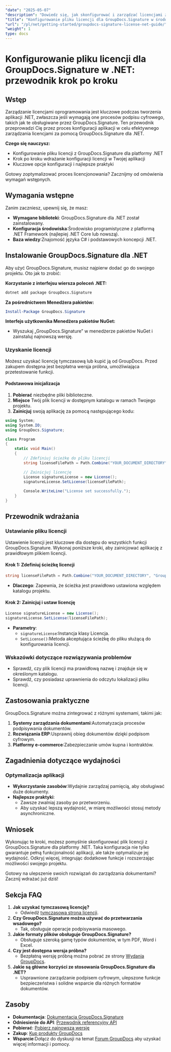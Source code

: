 ```yaml
---
"date": "2025-05-07"
"description": "Dowiedz się, jak skonfigurować i zarządzać licencjami za pomocą GroupDocs.Signature dla .NET. Ten kompleksowy przewodnik obejmuje wszystko, od instalacji po konfigurację licencji."
"title": "Konfigurowanie pliku licencji dla GroupDocs.Signature w środowisku .NET. Przewodnik krok po kroku"
"url": "/pl/net/getting-started/groupdocs-signature-license-net-guide/"
"weight": 1
type: docs
---
```

# Konfigurowanie pliku licencji dla GroupDocs.Signature w .NET: przewodnik krok po kroku

## Wstęp
Zarządzanie licencjami oprogramowania jest kluczowe podczas tworzenia aplikacji .NET, zwłaszcza jeśli wymagają one procesów podpisu cyfrowego, takich jak te obsługiwane przez GroupDocs.Signature. Ten przewodnik przeprowadzi Cię przez proces konfiguracji aplikacji w celu efektywnego zarządzania licencjami za pomocą GroupDocs.Signature dla .NET.

**Czego się nauczysz:**
- Konfigurowanie pliku licencji z GroupDocs.Signature dla platformy .NET
- Krok po kroku wdrażanie konfiguracji licencji w Twojej aplikacji
- Kluczowe opcje konfiguracji i najlepsze praktyki

Gotowy zoptymalizować proces licencjonowania? Zacznijmy od omówienia wymagań wstępnych.

## Wymagania wstępne
Zanim zaczniesz, upewnij się, że masz:
- **Wymagane biblioteki**: GroupDocs.Signature dla .NET został zainstalowany.
- **Konfiguracja środowiska**:Środowisko programistyczne z platformą .NET Framework (najlepiej .NET Core lub nowszą).
- **Baza wiedzy**:Znajomość języka C# i podstawowych koncepcji .NET.

## Instalowanie GroupDocs.Signature dla .NET
Aby użyć GroupDocs.Signature, musisz najpierw dodać go do swojego projektu. Oto jak to zrobić:

**Korzystanie z interfejsu wiersza poleceń .NET:**
```bash
dotnet add package GroupDocs.Signature
```

**Za pośrednictwem Menedżera pakietów:**
```powershell
Install-Package GroupDocs.Signature
```

**Interfejs użytkownika Menedżera pakietów NuGet:**
- Wyszukaj „GroupDocs.Signature” w menedżerze pakietów NuGet i zainstaluj najnowszą wersję.

### Uzyskanie licencji
Możesz uzyskać licencję tymczasową lub kupić ją od GroupDocs. Przed zakupem dostępna jest bezpłatna wersja próbna, umożliwiająca przetestowanie funkcji.

#### Podstawowa inicjalizacja
1. **Pobierać** niezbędne pliki biblioteczne.
2. **Miejsce** Twój plik licencji w dostępnym katalogu w ramach Twojego projektu.
3. **Zainicjuj** swoją aplikację za pomocą następującego kodu:

```csharp
using System;
using System.IO;
using GroupDocs.Signature;

class Program
{
    static void Main()
    {
        // Zdefiniuj ścieżkę do pliku licencji
        string licenseFilePath = Path.Combine("YOUR_DOCUMENT_DIRECTORY", "GroupDocs.license");

        // Zainicjuj licencję
        License signatureLicense = new License();
        signatureLicense.SetLicense(licenseFilePath);
        
        Console.WriteLine("License set successfully.");
    }
}
```

## Przewodnik wdrażania
### Ustawianie pliku licencji
Ustawienie licencji jest kluczowe dla dostępu do wszystkich funkcji GroupDocs.Signature. Wykonaj poniższe kroki, aby zainicjować aplikację z prawidłowym plikiem licencji.

#### Krok 1: Zdefiniuj ścieżkę licencji
```csharp
string licenseFilePath = Path.Combine("YOUR_DOCUMENT_DIRECTORY", "GroupDocs.license");
```
- **Dlaczego**: Zapewnia, że ścieżka jest prawidłowo ustawiona względem katalogu projektu.

#### Krok 2: Zainicjuj i ustaw licencję
```csharp
License signatureLicense = new License();
signatureLicense.SetLicense(licenseFilePath);
```
- **Parametry**:
  - `signatureLicense`:Instancja klasy Licencja.
  - `SetLicense()`:Metoda akceptująca ścieżkę do pliku służącą do konfigurowania licencji.

### Wskazówki dotyczące rozwiązywania problemów
- Sprawdź, czy plik licencji ma prawidłową nazwę i znajduje się w określonym katalogu.
- Sprawdź, czy posiadasz uprawnienia do odczytu lokalizacji pliku licencji.

## Zastosowania praktyczne
GroupDocs.Signature można zintegrować z różnymi systemami, takimi jak:
1. **Systemy zarządzania dokumentami**:Automatyzacja procesów podpisywania dokumentów.
2. **Rozwiązania ERP**:Usprawnij obieg dokumentów dzięki podpisom cyfrowym.
3. **Platformy e-commerce**:Zabezpieczanie umów kupna i kontraktów.

## Zagadnienia dotyczące wydajności
### Optymalizacja aplikacji
- **Wykorzystanie zasobów**:Wydajnie zarządzaj pamięcią, aby obsługiwać duże dokumenty.
- **Najlepsze praktyki**:
  - Zawsze zwalniaj zasoby po przetworzeniu.
  - Aby uzyskać lepszą wydajność, w miarę możliwości stosuj metody asynchroniczne.

## Wniosek
Wykonując te kroki, możesz pomyślnie skonfigurować plik licencji z GroupDocs.Signature dla platformy .NET. Taka konfiguracja nie tylko gwarantuje pełną funkcjonalność aplikacji, ale także optymalizuje jej wydajność. Odkryj więcej, integrując dodatkowe funkcje i rozszerzając możliwości swojego projektu.

Gotowy na ulepszenie swoich rozwiązań do zarządzania dokumentami? Zacznij wdrażać już dziś!

## Sekcja FAQ
1. **Jak uzyskać tymczasową licencję?**
   - Odwiedź [tymczasowa strona licencji](https://purchase.groupdocs.com/temporary-license/).
2. **Czy GroupDocs.Signature można używać do przetwarzania wsadowego?**
   - Tak, obsługuje operacje podpisywania masowego.
3. **Jakie formaty plików obsługuje GroupDocs.Signature?**
   - Obsługuje szeroką gamę typów dokumentów, w tym PDF, Word i Excel.
4. **Czy jest dostępna wersja próbna?**
   - Bezpłatną wersję próbną można pobrać ze strony [Wydania GroupDocs](https://releases.groupdocs.com/signature/net/).
5. **Jakie są główne korzyści ze stosowania GroupDocs.Signature dla .NET?**
   - Usprawnione zarządzanie podpisem cyfrowym, ulepszone funkcje bezpieczeństwa i solidne wsparcie dla różnych formatów dokumentów.

## Zasoby
- **Dokumentacja**: [Dokumentacja GroupDocs.Signature](https://docs.groupdocs.com/signature/net/)
- **Odniesienie do API**: [Przewodnik referencyjny API](https://reference.groupdocs.com/signature/net/)
- **Pobierać**: [Pobierz najnowszą wersję](https://releases.groupdocs.com/signature/net/)
- **Zakup**: [Kup produkty GroupDocs](https://purchase.groupdocs.com/buy)
- **Wsparcie**:Dołącz do dyskusji na temat [Forum GroupDocs](https://forum.groupdocs.com/c/signature/) aby uzyskać więcej informacji i pomocy.
